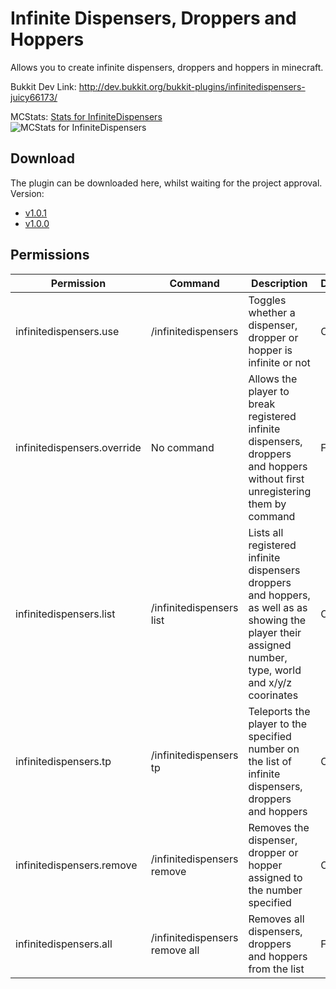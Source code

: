 Infinite Dispensers, Droppers and Hoppers
=========================================

Allows you to create infinite dispensers, droppers and hoppers in minecraft.

Bukkit Dev Link: http://dev.bukkit.org/bukkit-plugins/infinitedispensers-juicy66173/


MCStats: [Stats for InfiniteDispensers](http://mcstats.org/plugin/InfiniteDispensers)  
![MCStats for InfiniteDispensers](http://api.mcstats.org/signature/InfiniteDispensers.png)


Download
--------


The plugin can be downloaded here, whilst waiting for the project approval.
Version:
  
* [v1.0.1](http://dev.bukkit.org/media/files/774/571/InfiniteDispensers_v1.0.1.jar)
* [v1.0.0](http://dev.bukkit.org/media/files/774/257/InfiniteDispensers_v1.0.0.jar)




Permissions
-----------



|Permission|Command|Description|Default|
|----------|-------|-----------|-------|
|infinitedispensers.use|/infinitedispensers|Toggles whether a dispenser, dropper or hopper is infinite or not|Op|
|infinitedispensers.override|No command|Allows the player to break registered infinite dispensers, droppers and hoppers without first unregistering them by command|False|
|infinitedispensers.list|/infinitedispensers list|Lists all registered infinite dispensers droppers and hoppers, as well as as showing the player their assigned number, type, world and x/y/z coorinates|Op|
|infinitedispensers.tp|/infinitedispensers tp <number>|Teleports the player to the specified number on the list of infinite dispensers, droppers and hoppers|Op|
|infinitedispensers.remove|/infinitedispensers remove <number>|Removes the dispenser, dropper or hopper assigned to the number specified|Op|
|infinitedispensers.all|/infinitedispensers remove all|Removes all dispensers, droppers and hoppers from the list|False|
